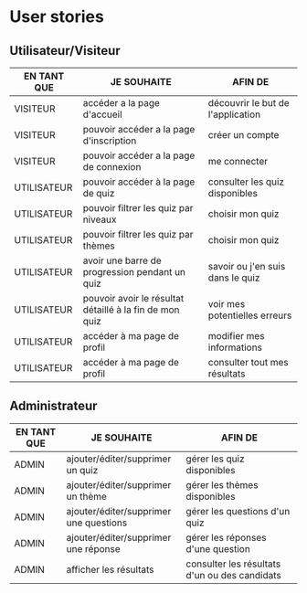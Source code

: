 # User stories
 ## Utilisateur/Visiteur
| EN TANT QUE | JE SOUHAITE | AFIN DE
|--|--|--|
| VISITEUR | accéder a la page d'accueil | découvrir le but de l'application |
| VISITEUR | pouvoir accéder a la page d'inscription | créer un compte |
| VISITEUR | pouvoir accéder a la page de connexion | me connecter |
| UTILISATEUR | pouvoir accéder à la page de quiz | consulter les quiz disponibles
| UTILISATEUR | pouvoir filtrer les quiz par niveaux | choisir mon quiz
| UTILISATEUR | pouvoir filtrer les quiz par thèmes | choisir mon quiz
| UTILISATEUR | avoir une barre de progression pendant un quiz | savoir ou j'en suis dans le quiz
| UTILISATEUR | pouvoir avoir le résultat détaillé à la fin de mon quiz | voir mes potentielles erreurs
| UTILISATEUR | accéder à ma page de profil | modifier mes informations
| UTILISATEUR | accéder à ma page de profil | consulter tout mes résultats

 ## Administrateur
| EN TANT QUE | JE SOUHAITE | AFIN DE
|--|--|--|
| ADMIN | ajouter/éditer/supprimer un quiz | gérer les quiz disponibles |
| ADMIN | ajouter/éditer/supprimer un thème | gérer les thèmes disponibles |
| ADMIN | ajouter/éditer/supprimer une questions | gérer les questions d'un quiz |
| ADMIN | ajouter/éditer/supprimer une réponse | gérer les réponses d'une question |
| ADMIN | afficher les résultats | consulter les résultats d'un ou des candidats |